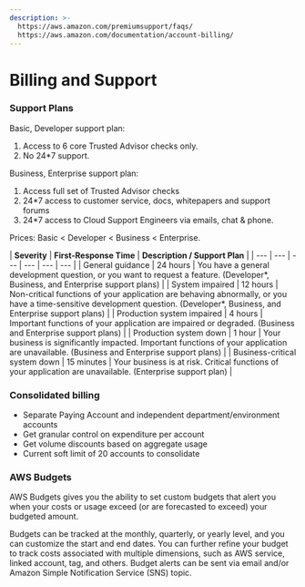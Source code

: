 ```yaml
---
description: >-
  https://aws.amazon.com/premiumsupport/faqs/
  https://aws.amazon.com/documentation/account-billing/
---
```


# Billing and Support

### Support Plans

Basic, Developer support plan:

1. Access to 6 core Trusted Advisor checks only.
2. No 24\*7 support.

Business, Enterprise support plan:

1. Access full set of Trusted Advisor checks
2. 24\*7 access to customer service, docs, whitepapers and support forums
3. 24\*7 access to Cloud Support Engineers via emails, chat & phone.

Prices: Basic &lt; Developer &lt; Business &lt; Enterprise.

| **Severity** | **First-Response Time** | **Description / Support Plan** |
| --- | --- | --- | --- | --- | --- |
| General guidance | 24 hours | You have a general development question, or you want to request a feature. \(Developer\*, Business, and Enterprise support plans\) |
| System impaired | 12 hours | Non-critical functions of your application are behaving abnormally, or you have a time-sensitive development question. \(Developer\*, Business, and Enterprise support plans\) |
| Production system impaired | 4 hours | Important functions of your application are impaired or degraded. \(Business and Enterprise support plans\) |
| Production system down | 1 hour | Your business is significantly impacted. Important functions of your application are unavailable. \(Business and Enterprise support plans\) |
| Business-critical system down | 15 minutes | Your business is at risk. Critical functions of your application are unavailable. \(Enterprise support plan\) |

### **Consolidated billing**

* Separate Paying Account and independent department/environment accounts
* Get granular control on expenditure per account
* Get volume discounts based on aggregate usage
* Current soft limit of 20 accounts to consolidate

### AWS Budgets

AWS Budgets gives you the ability to set custom budgets that alert you when your costs or usage exceed \(or are forecasted to exceed\) your budgeted amount.

Budgets can be tracked at the monthly, quarterly, or yearly level, and you can customize the start and end dates. You can further refine your budget to track costs associated with multiple dimensions, such as AWS service, linked account, tag, and others. Budget alerts can be sent via email and/or Amazon Simple Notification Service \(SNS\) topic.

